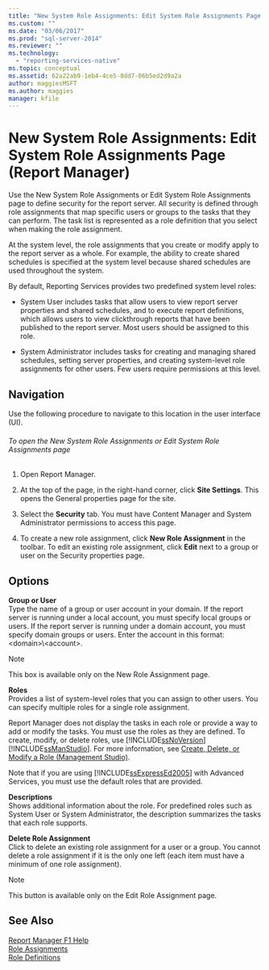 ```yaml
---
title: "New System Role Assignments: Edit System Role Assignments Page (Report Manager) | Microsoft Docs"
ms.custom: ""
ms.date: "03/06/2017"
ms.prod: "sql-server-2014"
ms.reviewer: ""
ms.technology: 
  - "reporting-services-native"
ms.topic: conceptual
ms.assetid: 62a22ab9-1eb4-4ce5-8dd7-06b5ed2d9a2a
author: maggiesMSFT
ms.author: maggies
manager: kfile
---
```

# New System Role Assignments: Edit System Role Assignments Page (Report Manager)
  Use the New System Role Assignments or Edit System Role Assignments page to define security for the report server. All security is defined through role assignments that map specific users or groups to the tasks that they can perform. The task list is represented as a role definition that you select when making the role assignment.  
  
 At the system level, the role assignments that you create or modify apply to the report server as a whole. For example, the ability to create shared schedules is specified at the system level because shared schedules are used throughout the system.  
  
 By default, Reporting Services provides two predefined system level roles:  
  
-   System User includes tasks that allow users to view report server properties and shared schedules, and to execute report definitions, which allows users to view clickthrough reports that have been published to the report server. Most users should be assigned to this role.  
  
-   System Administrator includes tasks for creating and managing shared schedules, setting server properties, and creating system-level role assignments for other users. Few users require permissions at this level.  
  
## Navigation  
 Use the following procedure to navigate to this location in the user interface (UI).  
  
###### To open the New System Role Assignments or Edit System Role Assignments page  
  
1.  Open Report Manager.  
  
2.  At the top of the page, in the right-hand corner, click **Site Settings**. This opens the General properties page for the site.  
  
3.  Select the **Security** tab. You must have Content Manager and System Administrator permissions to access this page.  
  
4.  To create a new role assignment, click **New Role Assignment** in the toolbar. To edit an existing role assignment, click **Edit** next to a group or user on the Security properties page.  
  
## Options  
 **Group or User**  
 Type the name of a group or user account in your domain. If the report server is running under a local account, you must specify local groups or users. If the report server is running under a domain account, you must specify domain groups or users. Enter the account in this format: \<domain>\\<account\>.  
  
> [!NOTE]  
>  This box is available only on the New Role Assignment page.  
  
 **Roles**  
 Provides a list of system-level roles that you can assign to other users. You can specify multiple roles for a single role assignment.  
  
 Report Manager does not display the tasks in each role or provide a way to add or modify the tasks. You must use the roles as they are defined. To create, modify, or delete roles, use [!INCLUDE[ssNoVersion](../includes/ssnoversion-md.md)] [!INCLUDE[ssManStudio](../includes/ssmanstudio-md.md)]. For more information, see [Create, Delete, or Modify a Role &#40;Management Studio&#41;](security/role-definitions-create-delete-or-modify.md).  
  
 Note that if you are using [!INCLUDE[ssExpressEd2005](../includes/ssexpressed2005-md.md)] with Advanced Services, you must use the default roles that are provided.  
  
 **Descriptions**  
 Shows additional information about the role. For predefined roles such as System User or System Administrator, the description summarizes the tasks that each role supports.  
  
 **Delete Role Assignment**  
 Click to delete an existing role assignment for a user or a group. You cannot delete a role assignment if it is the only one left (each item must have a minimum of one role assignment).  
  
> [!NOTE]  
>  This button is available only on the Edit Role Assignment page.  
  
## See Also  
 [Report Manager F1 Help](../../2014/reporting-services/report-manager-f1-help.md)   
 [Role Assignments](security/role-assignments.md)   
 [Role Definitions](security/role-definitions.md)  
  
  
